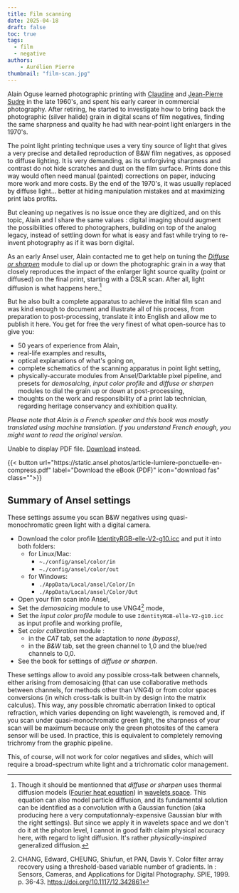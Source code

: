 ```yaml
---
title: Film scanning
date: 2025-04-18
draft: false
toc: true
tags:
  - film
  - negative
authors:
    - Aurélien Pierre
thumbnail: "film-scan.jpg"
---
```


Alain Oguse learned photographic printing with [Claudine](https://www.musee-orsay.fr/fr/ressources/repertoire-artistes-personnalites/claudine-sudre-211535) and [Jean-Pierre Sudre](https://en.wikipedia.org/wiki/Jean-Pierre_Sudre) in the late 1960's, and spent his early career in commercial photography. After retiring, he started to investigate how to bring back the photographic (silver halide) grain in digital scans of film negatives, finding the same sharpness and quality he had with near-point light enlargers in the 1970's.

The point light printing technique uses a very tiny source of light that gives a very precise and detailed reproduction of B&W film negatives, as opposed to diffuse lighting. It is very demanding, as its unforgiving sharpness and contrast do not hide scratches and dust on the film surface. Prints done this way would often need manual (painted) corrections on paper, inducing more work and more costs. By the end of the 1970's, it was usually replaced by diffuse light… better at hiding manipulation mistakes and at maximizing print labs profits.

But cleaning up negatives is no issue once they are digitized, and on this topic, Alain and I share the same values : digital imaging should augment the possibilities offered to photographers, building on top of the analog legacy, instead of settling down for what is easy and fast while trying to re-invent photography as if it was born digital.

As an early Ansel user, Alain contacted me to get help on tuning the [_Diffuse or sharpen_](../doc/modules/processing-modules/diffuse/) module to dial up or down the photographic grain in a way that closely reproduces the impact of the enlarger light source quality (point or diffused) on the final print, starting with a DSLR scan. After all, light diffusion is what happens here.[^1]

[^1]: Though it should be mentionned that _diffuse or sharpen_ uses thermal diffusion models ([Fourier heat equation](https://en.wikipedia.org/wiki/Heat_equation)) in [wavelets space](https://en.wikipedia.org/wiki/Wavelet). This equation can also model particle diffusion, and its fundamental solution can be identified as a convolution with a Gaussian function (aka producing here a very computationnaly-expensive Gaussian blur with the right settings). But since we apply it in wavelets space and we don't do it at the photon level, I cannot in good faith claim physical accuracy here, with regard to light diffusion. It's rather _physically-inspired_ generalized diffusion.

But he also built a complete apparatus to achieve the initial film scan and was kind enough to document and illustrate all of his process, from preparation to post-processing, translate it into English and allow me to publish it here. You get for free the very finest of what open-source has to give you:

- 50 years of experience from Alain,
- real-life examples and results,
- optical explanations of what's going on,
- complete schematics of the scanning apparatus in point light setting,
- physically-accurate modules from Ansel/Darktable pixel pipeline, and presets for _demosaicing_, _input color profile_ and _diffuse or sharpen_ modules to dial the grain up or down at post-processing,
- thoughts on the work and responsibility of a print lab technician, regarding heritage conservancy and exhibition quality.

_Please note that Alain is a French speaker and this book was mostly translated using machine translation. If you understand French enough, you might want to read the original version._

<object data="https://static.ansel.photos/article-lumiere-ponctuelle-en-compress.pdf" type="application/pdf" width="100%" height="900px">
  <p>Unable to display PDF file. <a href="https://static.ansel.photos/article-lumiere-ponctuelle-en-compress.pdf">Download</a> instead.</p>
</object>

<div class="text-center">
{{< button url="https://static.ansel.photos/article-lumiere-ponctuelle-en-compress.pdf" label="Download the eBook (PDF)" icon="download fas" class="">}}
</div>


## Summary of Ansel settings

These settings assume you scan B&W negatives using quasi-monochromatic green light with a digital camera.

- Download the color profile [IdentityRGB-elle-V2-g10.icc](https://github.com/ellelstone/elles_icc_profiles/blob/master/profiles/IdentityRGB-elle-V2-g10.icc) and put it into both folders:
  - for Linux/Mac:
    - `~./config/ansel/color/in`
    - `~./config/ansel/color/out`
  - for Windows:
    - `./AppData/Local/ansel/Color/In`
    - `./AppData/Local/ansel/Color/Out`
- Open your film scan into Ansel,
- Set the _demosaicing_ module to use VNG4[^2] mode,
- Set the _input color profile_ module to use `IdentityRGB-elle-V2-g10.icc` as input profile and working profile,
- Set _color calibration_ module :
  - in the  _CAT_ tab, set the adaptation to _none (bypass)_,
  - in the _B&W_ tab, set the green channel to 1,0 and the blue/red channels to 0,0.
- See the book for settings of _diffuse or sharpen_.

These settings allow to avoid any possible cross-talk between channels, either arising from demosaicing (that can use collaborative methods between channels, for methods other than VNG4) or from color spaces conversions (in which cross-talk is built-in by design into the matrix calculus). This way, any possible chromatic aberration linked to optical refraction, which varies depending on light wavelength, is removed and, if you scan under quasi-monochromatic green light, the sharpness of your scan will be maximum because only the green photosites of the camera sensor will be used. In practice, this is equivalent to completely removing trichromy from the graphic pipeline.

This, of course, will not work for color negatives and slides, which will require a broad-spectrum white light and a trichromatic color management.

[^2]: CHANG, Edward, CHEUNG, Shiufun, et PAN, Davis Y. Color filter array recovery using a threshold-based variable number of gradients. In : Sensors, Cameras, and Applications for Digital Photography. SPIE, 1999. p. 36-43. <https://doi.org/10.1117/12.342861>
